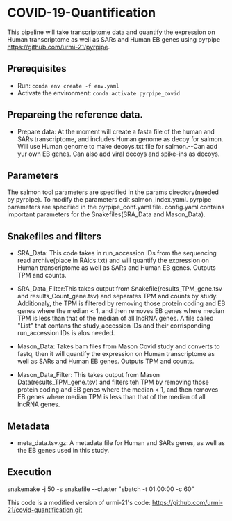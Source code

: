 # COVID-19-Quantification
This pipeline will take transcriptome data and quantify the expression on Human transcriptome as well as SARs and Human EB genes using pyrpipe https://github.com/urmi-21/pyrpipe.

## Prerequisites
* Run: `conda env create -f env.yaml`
* Activate the environment: `conda activate pyrpipe_covid`


## Prepareing the reference data. 
* Prepare data: At the moment will create a fasta file of the human and SARs transcriptome, and includes Human genome as decoy for salmon. Will use Human genome to make decoys.txt file for salmon.--Can add yur own EB genes. Can also add viral decoys and spike-ins as decoys. 


## Parameters
The salmon tool parameters are specified in the params directory(needed by pyrpipe). To modify the parameters edit salmon_index.yaml. pyrpipe parameters are specified in the pyrpipe_conf.yaml file. config.yaml contains important parameters for the Snakefiles(SRA_Data and Mason_Data). 


## Snakefiles and filters
* SRA_Data: This code takes in run_accession IDs from the sequencing read archive(place in RAids.txt) and will quantify the expression on Human transcriptome as well as SARs and Human EB genes. Outputs TPM and counts. 

* SRA_Data_Filter:This takes output from Snakefile(results_TPM_gene.tsv and results_Count_gene.tsv) and separates TPM and counts by study. Additionaly, the TPM is filtered by removing those protein coding and EB genes where the median < 1, and then removes EB genes where median TPM is less than that of the median of all lncRNA genes. A file called "List" that contans the study_accession IDs and their corrisponding run_accession IDs is alos needed.
 
* Mason_Data: Takes bam files from Mason Covid study and converts to fastq, then it will quantify the expression on Human transcriptome as well as SARs and Human EB genes. Outputs TPM and counts.

* Mason_Data_Filter: This takes output from Mason Data(results_TPM_gene.tsv) and filters teh TPM by removing those protein coding and EB genes where the median < 1, and then removes EB genes where median TPM is less than that of the median of all lncRNA genes. 


## Metadata
* meta_data.tsv.gz: A metadata file for Human and SARs genes, as well as the EB genes used in this study. 


## Execution 
snakemake -j 50 -s snakefile --cluster "sbatch -t 01:00:00 -c 60"



This code is a modified version of urmi-21's code: https://github.com/urmi-21/covid-quantification.git





